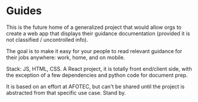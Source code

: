 # Guides

This is the future home of a generalized project that would allow orgs to create a web app that displays their guidance documentation (provided it is not classified / uncontrolled info).

The goal is to make it easy for your people to read relevant guidance for their jobs anywhere:  work, home, and on mobile.

Stack:  JS, HTML, CSS.  A React project, it is totally front end/client side, with the exception of a few dependencies and python code for document prep.

It is based on an effort at AFOTEC, but can't be shared until the project is abstracted from that specific use case.  Stand by.
